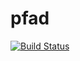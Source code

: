 # pfad

[![Build Status](https://travis-ci.org/henrytill/pfad.svg?branch=master)](https://travis-ci.org/henrytill/pfad)
